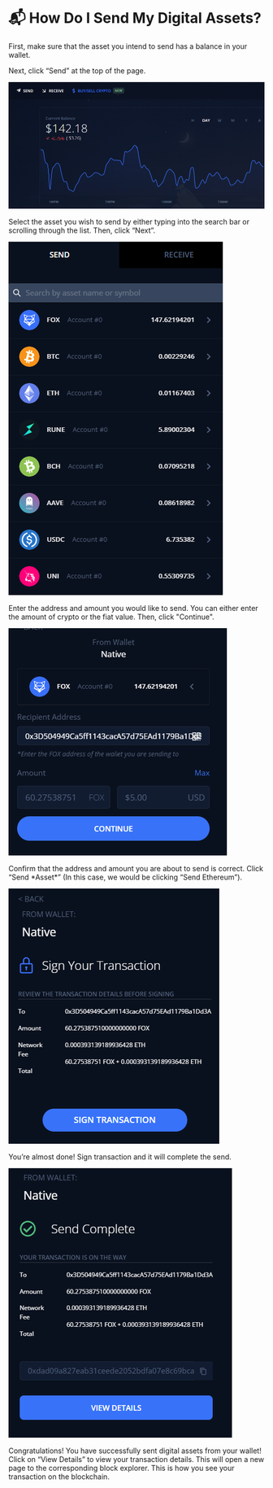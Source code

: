 # 📬 How Do I Send My Digital Assets?

First, make sure that the asset you intend to send has a balance in your wallet.

Next, click “Send” at the top of the page.

![](<../../.gitbook/assets/image (82).png>)

Select the asset you wish to send by either typing into the search bar or scrolling through the list. Then, click “Next”.

![](<../../.gitbook/assets/image (7).png>)

Enter the address and amount you would like to send. You can either enter the amount of crypto or the fiat value. Then, click "Continue".

![](<../../.gitbook/assets/image (128).png>)

Confirm that the address and amount you are about to send is correct. Click “Send \*Asset\*” (In this case, we would be clicking “Send Ethereum”).

![](<../../.gitbook/assets/image (1).png>)

You’re almost done! Sign transaction and it will complete the send.

![](<../../.gitbook/assets/image (159).png>)

Congratulations! You have successfully sent digital assets from your wallet! Click on “View Details” to view your transaction details. This will open a new page to the corresponding block explorer. This is how you see your transaction on the blockchain.
